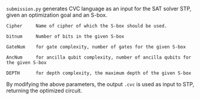 `submission.py` generates CVC language as an input for the SAT solver STP, given an optimization goal and an S-box. 

```
Cipher     Name of cipher of which the S-box should be used.

bitnum     Number of bits in the given S-box

GateNum    for gate complexity, number of gates for the given S-box

AncNum     for ancilla qubit complexity, number of ancilla qubits for the given S-box

DEPTH      for depth complexity, the maximum depth of the given S-box
```

By modifying the above parameters, the output `.cvc` is used as input to STP, returning the optimized circuit.
